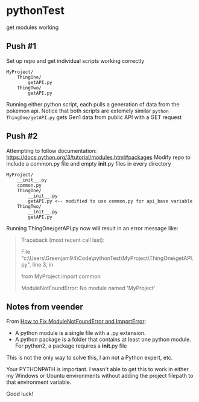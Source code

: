 # pythonTest
get modules working

## Push #1

Set up repo and get individual scripts working correctly

```
MyProject/
    ThingOne/
        getAPI.py
    ThingTwo/
        getAPI.py
```

Running either python script, each pulls a generation of data from the pokemon api. Notice that both scripts are extemely similar
`python ThingOne/getAPI.py` gets Gen1 data from public API with a GET request

## Push #2

Attempting to follow documentation: https://docs.python.org/3/tutorial/modules.html#packages
Modify repo to include a common.py file and empty __init__.py files in every directory

```
MyProject/
    __init__.py
    common.py
    ThingOne/
        __init__.py
        getAPI.py <-- modified to use common.py for api_base variable
    ThingTwo/
        __init__.py
        getAPI.py
```

Running ThingOne/getAPI.py now will result in an error message like:

> Traceback (most recent call last):
>
>   File "c:\Users\Greenjam94\Code\pythonTest\MyProject\ThingOne\getAPI.py", line 3, in <module>
> 
>    from MyProject import common
> 
> ModuleNotFoundError: No module named 'MyProject'

## Notes from veender
From [How to Fix ModuleNotFoundError and ImportError](https://towardsdatascience.com/how-to-fix-modulenotfounderror-and-importerror-248ce5b69b1c):

- A python module is a single file with a .py extension.
- A python package is a folder that contains at least one python module. For python2, a package requires a __init__.py file

This is not the only way to solve this, I am not a Python expert, etc.

Your PYTHONPATH is important. I wasn't able to get this to work in either my Windows or Ubuntu environments without adding the project filepath to that environment variable. 

Good luck!
